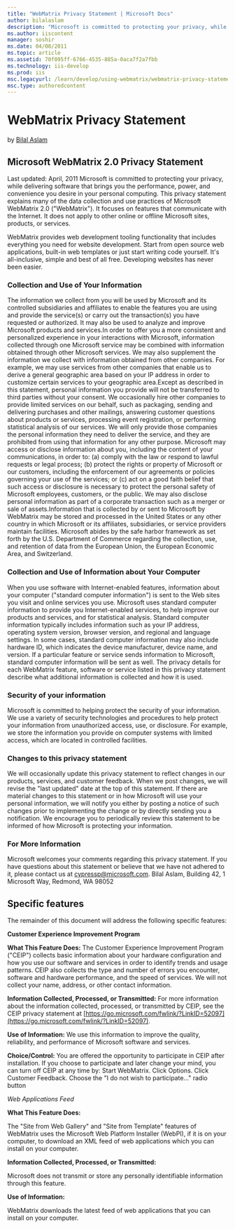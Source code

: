 ```yaml
---
title: "WebMatrix Privacy Statement | Microsoft Docs"
author: bilalaslam
description: "Microsoft is committed to protecting your privacy, while delivering software that brings you the performance, power, and convenience you desire in your perso..."
ms.author: iiscontent
manager: soshir
ms.date: 04/08/2011
ms.topic: article
ms.assetid: 70f095ff-6766-4535-885a-0aca7f2a7fbb
ms.technology: iis-develop
ms.prod: iis
msc.legacyurl: /learn/develop/using-webmatrix/webmatrix-privacy-statement
msc.type: authoredcontent
---
```

WebMatrix Privacy Statement
====================
by [Bilal Aslam](https://github.com/bilalaslam)

## Microsoft WebMatrix 2.0 Privacy Statement

Last updated: April, 2011 Microsoft is committed to protecting your privacy, while delivering software that brings you the performance, power, and convenience you desire in your personal computing. This privacy statement explains many of the data collection and use practices of Microsoft WebMatrix 2.0 ("WebMatrix"). It focuses on features that communicate with the Internet. It does not apply to other online or offline Microsoft sites, products, or services. 

WebMatrix provides web development tooling functionality that includes everything you need for website development. Start from open source web applications, built-in web templates or just start writing code yourself. It's all-inclusive, simple and best of all free. Developing websites has never been easier.

### Collection and Use of Your Information

The information we collect from you will be used by Microsoft and its controlled subsidiaries and affiliates to enable the features you are using and provide the service(s) or carry out the transaction(s) you have requested or authorized. It may also be used to analyze and improve Microsoft products and services.In order to offer you a more consistent and personalized experience in your interactions with Microsoft, information collected through one Microsoft service may be combined with information obtained through other Microsoft services. We may also supplement the information we collect with information obtained from other companies. For example, we may use services from other companies that enable us to derive a general geographic area based on your IP address in order to customize certain services to your geographic area.Except as described in this statement, personal information you provide will not be transferred to third parties without your consent. We occasionally hire other companies to provide limited services on our behalf, such as packaging, sending and delivering purchases and other mailings, answering customer questions about products or services, processing event registration, or performing statistical analysis of our services. We will only provide those companies the personal information they need to deliver the service, and they are prohibited from using that information for any other purpose. Microsoft may access or disclose information about you, including the content of your communications, in order to: (a) comply with the law or respond to lawful requests or legal process; (b) protect the rights or property of Microsoft or our customers, including the enforcement of our agreements or policies governing your use of the services; or (c) act on a good faith belief that such access or disclosure is necessary to protect the personal safety of Microsoft employees, customers, or the public. We may also disclose personal information as part of a corporate transaction such as a merger or sale of assets.Information that is collected by or sent to Microsoft by WebMatrix may be stored and processed in the United States or any other country in which Microsoft or its affiliates, subsidiaries, or service providers maintain facilities. Microsoft abides by the safe harbor framework as set forth by the U.S. Department of Commerce regarding the collection, use, and retention of data from the European Union, the European Economic Area, and Switzerland. 

### Collection and Use of Information about Your Computer

When you use software with Internet-enabled features, information about your computer ("standard computer information") is sent to the Web sites you visit and online services you use. Microsoft uses standard computer information to provide you Internet-enabled services, to help improve our products and services, and for statistical analysis. Standard computer information typically includes information such as your IP address, operating system version, browser version, and regional and language settings. In some cases, standard computer information may also include hardware ID, which indicates the device manufacturer, device name, and version. If a particular feature or service sends information to Microsoft, standard computer information will be sent as well. The privacy details for each WebMatrix feature, software or service listed in this privacy statement describe what additional information is collected and how it is used.

### Security of your information

Microsoft is committed to helping protect the security of your information. We use a variety of security technologies and procedures to help protect your information from unauthorized access, use, or disclosure. For example, we store the information you provide on computer systems with limited access, which are located in controlled facilities. 

### Changes to this privacy statement

We will occasionally update this privacy statement to reflect changes in our products, services, and customer feedback. When we post changes, we will revise the "last updated" date at the top of this statement. If there are material changes to this statement or in how Microsoft will use your personal information, we will notify you either by posting a notice of such changes prior to implementing the change or by directly sending you a notification. We encourage you to periodically review this statement to be informed of how Microsoft is protecting your information.

### For More Information

Microsoft welcomes your comments regarding this privacy statement. If you have questions about this statement or believe that we have not adhered to it, please contact us at cypressp@microsoft.com. Bilal Aslam, Building 42, 1 Microsoft Way, Redmond, WA 98052 

## Specific features

The remainder of this document will address the following specific features:

**Customer Experience Improvement Program**

**What This Feature Does:** The Customer Experience Improvement Program ("CEIP") collects basic information about your hardware configuration and how you use our software and services in order to identify trends and usage patterns. CEIP also collects the type and number of errors you encounter, software and hardware performance, and the speed of services. We will not collect your name, address, or other contact information.

**Information Collected, Processed, or Transmitted:** For more information about the information collected, processed, or transmitted by CEIP, see the CEIP privacy statement at [https://go.microsoft.com/fwlink/?LinkID=52097](https://go.microsoft.com/fwlink/?LinkID=52097).

**Use of Information:** We use this information to improve the quality, reliability, and performance of Microsoft software and services.

**Choice/Control:** You are offered the opportunity to participate in CEIP after installation. If you choose to participate and later change your mind, you can turn off CEIP at any time by: Start WebMatrix. Click Options. Click Customer Feedback. Choose the "I do not wish to participate…" radio button

*Web Applications Feed*

**What This Feature Does:** 

The "Site from Web Gallery" and "Site from Template" features of WebMatrix uses the Microsoft Web Platform Installer (WebPI), if it is on your computer, to download an XML feed of web applications which you can install on your computer.

**Information Collected, Processed, or Transmitted:** 

Microsoft does not transmit or store any personally identifiable information through this feature.

**Use of Information:** 

WebMatrix downloads the latest feed of web applications that you can install on your computer.